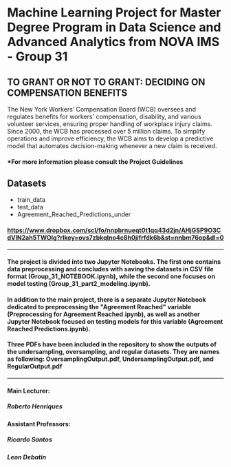 # Machine Learning Project for Master Degree Program in Data Science and Advanced Analytics from NOVA IMS - Group 31

## TO GRANT OR NOT TO GRANT: DECIDING ON COMPENSATION BENEFITS
The New York Workers’ Compensation Board (WCB) oversees and regulates benefits for workers' compensation, disability, and various volunteer services, ensuring proper handling of workplace injury claims. Since 2000, the WCB has processed over 5 million claims. To simplify operations and improve efficiency, the WCB aims to develop a predictive model that automates decision-making whenever a new claim is received.
#### *For more information please consult the Project Guidelines

## Datasets
- train_data
- test_data
- Agreement_Reached_Predictions_under
  
#### https://www.dropbox.com/scl/fo/nnpbrnueqt0t1qq43d2jn/AHjGSP9O3CdVlN2ah5TWOIg?rlkey=ovs7zbkqlno4c8h0jifrfdk6b&st=nnbm76op&dl=0

------------------------------------------------------------------------------------------------------------------------------------------------------------------------------------------------------------------------------

#### The project is divided into two Jupyter Notebooks. The first one contains data preprocessing and concludes with saving the datasets in CSV file format (Group_31_NOTEBOOK.ipynb), while the second one focuses on model testing (Group_31_part2_modeling.ipynb).
#### In addition to the main project, there is a separate Jupyter Notebook dedicated to preprocessing the "Agreement Reached" variable (Preprocessing for Agreement Reached.ipynb), as well as another Jupyter Notebook focused on testing models for this variable (Agreement Reached Predictions.ipynb).
#### Three PDFs have been included in the repository to show the outputs of the undersampling, oversampling, and regular datasets. They are names as following: OversamplingOutput.pdf, UndersamplingOutput.pdf, and RegularOutput.pdf

------------------------------------------------------------------------------------------------------------------------------------------------------------------------------------------------------------------------------

#### Main Lecturer:

##### Roberto Henriques

#### Assistant Professors:

##### Ricardo Santos

##### Leon Debatin

